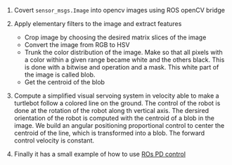 1. Covert `sensor_msgs.Image` into opencv images using ROS openCV bridge
2. Apply elementary filters to the image and extract features
    - Crop image by choosing the desired matrix slices of the image
    - Convert the image from RGB to HSV
    - Trunk the color distribution of the image. Make so that all pixels with a color within a given range became white and the others black. This is done with a bitwise and operation and a mask. This white part of the image is called blob.
    - Get the centroid of the blob

3. Compute a simplified visual servoing system in velocity able to make a turtlebot follow a colored line on the ground.
The control of the robot is done at the rotation of the robot along th vertical axis.
The dersired orientation of the robot is computed with the centroid of a blob in the image.
We build an angular positioning proportional control to center the centroid of the line, which is transformed into a blob.
The forward control velocity is constant.

4. Finally it has a small example of how to use [ROs PD control](http://wiki.ros.org/pid)
